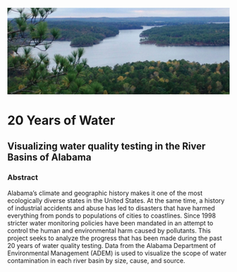 ![Hompage](/preview.png)

# 20 Years of Water

## Visualizing water quality testing in the River Basins of Alabama

### Abstract

Alabama’s climate and geographic history makes it one of the most ecologically diverse states in the United States. At the same time, a history of industrial accidents and abuse has led to disasters that have harmed everything from ponds to populations of cities to coastlines. Since 1998 stricter water monitoring policies have been mandated in an attempt to control the human and environmental harm caused by pollutants. This project seeks to analyze the progress that has been made during the past 20 years of water quality testing. Data from the Alabama Department of Environmental Management (ADEM) is used to visualize the scope of water contamination in each river basin by size, cause, and source.
